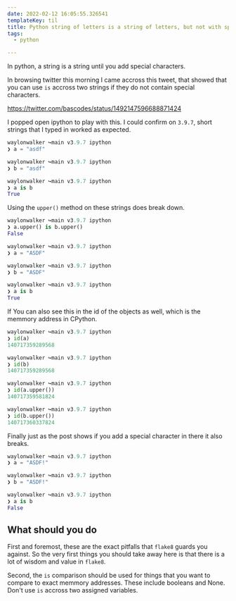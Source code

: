 ```yaml
---
date: 2022-02-12 16:05:55.326541
templateKey: til
title: Python string of letters is a string of letters, but not with special
tags:
  - python

---
```


In python, a string is a string until you add special characters.

In browsing twitter this morning I came accross this tweet, that showed that
you can use `is` accross two strings if they do not contain special characters.

https://twitter.com/bascodes/status/1492147596688871424

I popped open ipython to play with this.  I could confirm on `3.9.7`, short
strings that I typed in worked as expected.

``` python
waylonwalker ↪main v3.9.7 ipython
❯ a = "asdf"

waylonwalker ↪main v3.9.7 ipython
❯ b = "asdf"

waylonwalker ↪main v3.9.7 ipython
❯ a is b
True
```

Using the `upper()` method on these strings does break down.

``` python
waylonwalker ↪main v3.9.7 ipython
❯ a.upper() is b.upper()
False

waylonwalker ↪main v3.9.7 ipython
❯ a = "ASDF"

waylonwalker ↪main v3.9.7 ipython
❯ b = "ASDF"

waylonwalker ↪main v3.9.7 ipython
❯ a is b
True
```

If You can also see this in the id of the objects as well, which is the memmory
address in CPython.

``` python
waylonwalker ↪main v3.9.7 ipython
❯ id(a)
140717359289568

waylonwalker ↪main v3.9.7 ipython
❯ id(b)
140717359289568

waylonwalker ↪main v3.9.7 ipython
❯ id(a.upper())
140717359581824

waylonwalker ↪main v3.9.7 ipython
❯ id(b.upper())
140717360337824
```

Finally just as the post shows if you add a special character in there it also
breaks.

``` python
waylonwalker ↪main v3.9.7 ipython
❯ a = "ASDF!"

waylonwalker ↪main v3.9.7 ipython
❯ b = "ASDF!"

waylonwalker ↪main v3.9.7 ipython
❯ a is b
False
```

## What should you do

First and foremost, these are the exact pitfalls that `flake8` guards you
against.  So the very first things you should take away here is that there is a
lot of wisdom and value in `flake8`.

Second, the `is` comparison should be used for things that you want to compare
to exact memmory addresses.  These include booleans and None.  Don't use `is`
accross two assigned variables.
